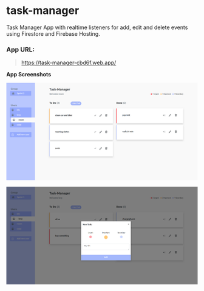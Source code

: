 # task-manager

Task Manager App with realtime listeners for add, edit and delete events using Firestore and Firebase Hosting.

### App URL:

> https://task-manager-cbd6f.web.app/

**App Screenshots**

![alt text](./demo/task-manager-5.png)

![alt text](./demo/task-manager-6.png)
